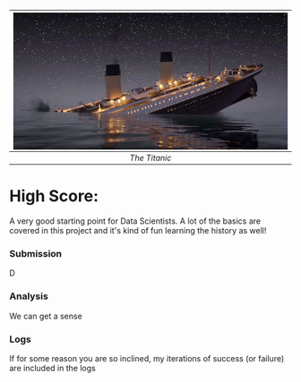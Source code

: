 | <img src="photos/titanic.jpg" alt="Titanic" style="float:left;"/> | 
|:--:| 
| *The Titanic* |

# High Score: 

A very good starting point for Data Scientists.  A lot of the basics are covered in this project and it's kind of fun learning the history as well!

### Submission

D

### Analysis

We can get a sense

### Logs

If for some reason you are so inclined, my iterations of success (or failure) are included in the logs

